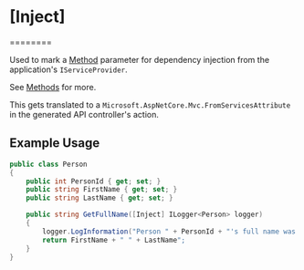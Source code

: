 
# [Inject]
========

Used to mark a [Method](/modeling/model-components/methods.md) parameter for dependency injection from the application's `IServiceProvider`.

See [Methods](/modeling/model-components/methods.md) for more.

This gets translated to a `Microsoft.AspNetCore.Mvc.FromServicesAttribute` in the generated API controller's action.


## Example Usage

``` c#
public class Person
{
    public int PersonId { get; set; }
    public string FirstName { get; set; }
    public string LastName { get; set; }

    public string GetFullName([Inject] ILogger<Person> logger)
    {
        logger.LogInformation("Person " + PersonId + "'s full name was requested");
        return FirstName + " " + LastName";
    }
}
```
